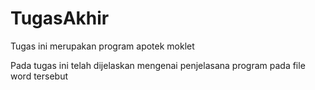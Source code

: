 # TugasAkhir
Tugas ini merupakan program apotek moklet

Pada tugas ini telah dijelaskan mengenai penjelasana program pada file word tersebut
